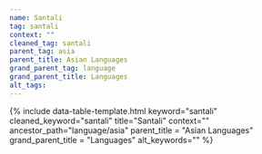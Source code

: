 ```yaml
---
name: Santali
tag: santali
context: ""
cleaned_tag: santali
parent_tag: asia
parent_title: Asian Languages
grand_parent_tag: language
grand_parent_title: Languages
alt_tags: 
---
```


{% include data-table-template.html 
  keyword="santali" 
  cleaned_keyword="santali" 
  title="Santali"
  context=""
  ancestor_path="language/asia" 
  parent_title = "Asian Languages"
  grand_parent_title = "Languages"
  alt_keywords=""
%}

